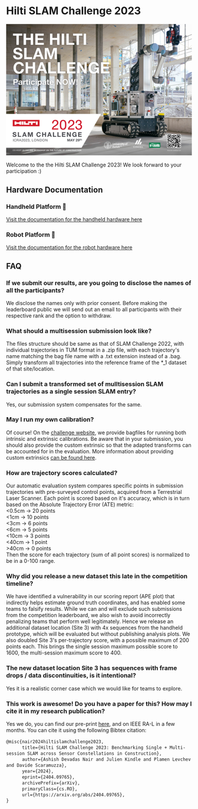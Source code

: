 # Hilti SLAM Challenge 2023
[![HSC2023](assets/HSC2023-landscape.jpg?raw=true)](https://hilti-challenge.com/)

Welcome to the the Hilti SLAM Challenge 2023! We look forward to your participation :)

## Hardware Documentation
### Handheld Platform 🎥
[Visit the documentation for the handheld hardware here](documentation/hardware/Handheld.md)


### Robot Platform 🤖
[Visit the documentation for the robot hardware here](documentation/hardware/Robot.md)

## FAQ

### If we submit our results, are you going to disclose the names of all the participants?
We disclose the names only with prior consent. Before making the leaderboard public we will send out an email to all participants with their respective rank and the option to withdraw.

### What should a multisession submission look like?
The files structure should be same as that of SLAM Challenge 2022, with individual trajectories in TUM format in a .zip file, with each trajectory's name matching the bag file name with a .txt extension instead of a .bag.
Simply transform all trajectories into the reference frame of the *_1 dataset of that site/location.

### Can I submit a transformed set of mulltisession SLAM trajectories as a single session SLAM entry?
Yes, our  submission system compensates for the same.

### May I run my own calibration?
Of course! On the [challenge website](https://hilti-challenge.com/), we provide bagfiles for running both intrinsic and extrinsic calibrations. Be aware that in your submission, you should also provide the custom extrinsic so that the adapted transforms can be accounted for in the evaluation. More information about providing custom extrinsics [can be found here](documentation/submissions/Format.md).

### How are trajectory scores calculated?
Our automatic evaluation system compares specific points in submission trajectories with pre-surveyed control points, acquired from a Terrestrial Laser Scanner.
Each point is scored based on it's accuracy, which is in turn based on the Absolute Trajectory Error (ATE) metric:\
<0.5cm → 20 points\
<1cm → 10 points\
<3cm → 6 points\
<6cm → 5 points\
<10cm → 3 points\
<40cm → 1 point\
\>40cm → 0 points\
Then the score for each trajectory (sum of all point scores) is normalized to be in a 0-100 range.

### Why did you release a new dataset this late in the competition timeline?
We have identified a vulnerability in our scoring report (APE plot) that indirectly helps estimate ground truth coordinates, and has enabled some teams to falsify results. While we can and will exclude such submissions from the competition leaderboard, we also wish to avoid incorrectly penalizing teams that perform well legitimately. Hence we release an additional dataset location (Site 3) with 4x sequences from the handheld prototype, which will be evaluated but without publishing analysis plots. We also doubled Site 3's per-trajectory score, with a possible maximum of 200 points each. This brings the single session maximum possible score to 1600, the multi-session maximum score to 400.

### The new dataset location Site 3 has sequences with frame drops / data discontinuities, is it intentional?
Yes it is a realistic corner case which we would like for teams to explore.

### This work is awesome! Do you have a paper for this? How may I cite it in my research publication?
Yes we do, you can find our pre-print [here](https://arxiv.org/abs/2404.09765), and on IEEE RA-L in a few months. You can cite it using the following Bibtex citation:

```
@misc{nair2024hiltislamchallenge2023,
      title={Hilti SLAM Challenge 2023: Benchmarking Single + Multi-session SLAM across Sensor Constellations in Construction}, 
      author={Ashish Devadas Nair and Julien Kindle and Plamen Levchev and Davide Scaramuzza},
      year={2024},
      eprint={2404.09765},
      archivePrefix={arXiv},
      primaryClass={cs.RO},
      url={https://arxiv.org/abs/2404.09765}, 
}
```
